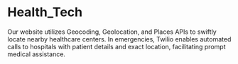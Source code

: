 # Health_Tech
Our website utilizes Geocoding, Geolocation, and Places APIs to swiftly locate nearby healthcare centers. In emergencies, Twilio enables automated calls to hospitals with patient details and exact location, facilitating prompt medical assistance.

